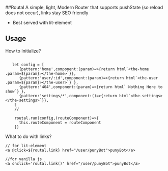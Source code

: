 
##Routal
 A simple, light, Modern Router that supports pushState (so reload does not occur), links stay SEO friendly

* Best served with lit-element

## Usage

How to Initialize?
```

   let config = [
      {pattern:'home',component:(param)=>{return html`<the-home .param=${param}></the-home>`}},
      {pattern:'user/:id',component:(param)=>{return html`<the-user .param=${param}></the-user>`} },
      {pattern:'404',component:(param)=>{return html` Nothing Here to show`} },
      {pattern:'settings/*',component:()=>{return html`<the-settings></the-settings>`}},
    ]
    //

    routal.run(config,(routeComponent)=>{
      this.routeComponent = routeComponent
    })

```

What to do with links?
```
// for lit-element
<a @click=${routal.link} href="/user/punyBot">punyBot</a>

//for vanilla js
<a onclick='routal.link()' href="/user/punyBot">punyBot</a>
```
